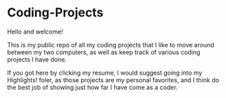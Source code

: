 # Coding-Projects
Hello and welcome!

This is my public repo of all my coding projects that I like to move around between my two computers, as well as keep track of various coding projects I have done. 

If you got here by clicking my resume, I would suggest going into my Highlights! foler, as those projects are my personal favorites, and I think do the best job of showing just how far I have come as a coder. 

